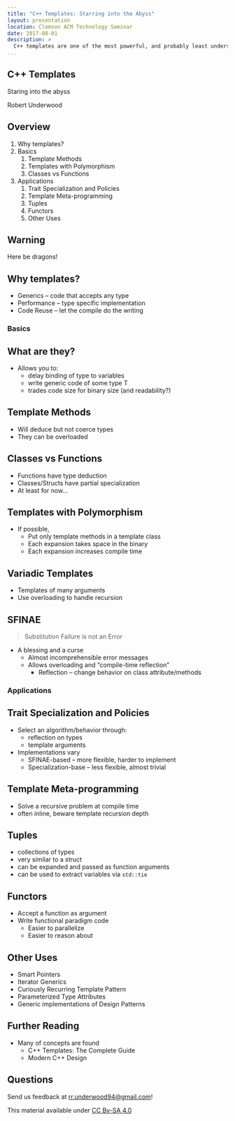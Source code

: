 ```yaml
---
title: "C++ Templates: Starring into the Abyss"
layout: presentation
location: Clemson ACM Technology Seminar
date: 2017-08-01
description: >
  C++ templates are one of the most powerful, and probably least understood aspects of C++ programming. Trying to understand error messages from templates code can feel like staring into the abyss. In this talk, I introduce many of the various features and dive into applications of C++ templates that are used in the wild. I will cover several of the common pitfalls and design patterns that result from this feature of C++. I will also stare right into the heart of the abyss and explain why the error messages can be cryptic, why its a good thing, and how to begin to decipher those error messages. 
...
```

<section id="c-templates" class="title-slide slide level1">
<h1>C++ Templates</h1>
<p>Staring into the abyss</p>
<p>Robert Underwood</p>
</section>

<section id="overview" class="title-slide slide level1">
<h1>Overview</h1>
<ol type="1">
<li>Why templates?</li>
<li>Basics
<ol type="1">
<li>Template Methods</li>
<li>Templates with Polymorphism</li>
<li>Classes vs Functions</li>
</ol></li>
<li>Applications
<ol type="1">
<li>Trait Specialization and Policies</li>
<li>Template Meta-programming</li>
<li>Tuples</li>
<li>Functors</li>
<li>Other Uses</li>
</ol></li>
</ol>
</section>

<section id="warning" class="title-slide slide level1">
<h1>Warning</h1>
<p>Here be dragons!</p>
</section>

<section id="why-templates" class="title-slide slide level1">
<h1>Why templates?</h1>
<ul>
<li>Generics – code that accepts any type</li>
<li>Performance – type specific implementation</li>
<li>Code Reuse – let the compile do the writing</li>
</ul>
</section>

<section>
<section id="basics" class="title-slide slide level1">
<h1>Basics</h1>

</section>
<section id="what-are-they" class="slide level2">
<h2>What are they?</h2>
<ul>
<li>Allows you to:
<ul>
<li>delay binding of type to variables</li>
<li>write generic code of some type T</li>
<li>trades code size for binary size (and readability?)</li>
</ul></li>
</ul>
</section>
<section id="template-methods" class="slide level2">
<h2>Template Methods</h2>
<ul>
<li>Will deduce but not coerce types</li>
<li>They can be overloaded</li>
</ul>
</section>
<section id="classes-vs-functions" class="slide level2">
<h2>Classes vs Functions</h2>
<ul>
<li>Functions have type deduction</li>
<li>Classes/Structs have partial specialization</li>
<li>At least for now…</li>
</ul>
</section>
<section id="templates-with-polymorphism" class="slide level2">
<h2>Templates with Polymorphism</h2>
<ul>
<li>If possible,
<ul>
<li>Put only template methods in a template class</li>
<li>Each expansion takes space in the binary</li>
<li>Each expansion increases compile time</li>
</ul></li>
</ul>
</section>
<section id="variadic-templates" class="slide level2">
<h2>Variadic Templates</h2>
<ul>
<li>Templates of many arguments</li>
<li>Use overloading to handle recursion</li>
</ul>
</section>
<section id="sfinae" class="slide level2">
<h2>SFINAE</h2>
<blockquote>
<p>Substitution Failure is not an Error</p>
</blockquote>
<ul>
<li>A blessing and a curse
<ul>
<li>Almost incomprehensible error messages</li>
<li>Allows overloading and “compile-time reflection”
<ul>
<li>Reflection – change behavior on class attribute/methods</li>
</ul></li>
</ul></li>
</ul>
</section></section>
<section>
<section id="applications" class="title-slide slide level1">
<h1>Applications</h1>

</section>
<section id="trait-specialization-and-policies" class="slide level2">
<h2>Trait Specialization and Policies</h2>
<ul>
<li>Select an algorithm/behavior through:
<ul>
<li>reflection on types</li>
<li>template arguments</li>
</ul></li>
<li>Implementations vary
<ul>
<li>SFINAE-based – more flexible, harder to implement</li>
<li>Specialization-base – less flexible, almost trivial</li>
</ul></li>
</ul>
</section>
<section id="template-meta-programming" class="slide level2">
<h2>Template Meta-programming</h2>
<ul>
<li>Solve a recursive problem at compile time</li>
<li>often inline, beware template recursion depth</li>
</ul>
</section>
<section id="tuples" class="slide level2">
<h2>Tuples</h2>
<ul>
<li>collections of types</li>
<li>very similar to a struct</li>
<li>can be expanded and passed as function arguments</li>
<li>can be used to extract variables via <code>std::tie</code></li>
</ul>
</section>
<section id="functors" class="slide level2">
<h2>Functors</h2>
<ul>
<li>Accept a function as argument</li>
<li>Write functional paradigm code
<ul>
<li>Easier to parallelize</li>
<li>Easier to reason about</li>
</ul></li>
</ul>
</section>
<section id="other-uses" class="slide level2">
<h2>Other Uses</h2>
<ul>
<li>Smart Pointers</li>
<li>Iterator Generics</li>
<li>Curiously Recurring Template Pattern</li>
<li>Parameterized Type Attributes</li>
<li>Generic implementations of Design Patterns</li>
</ul>
</section></section>
<section id="further-reading" class="title-slide slide level1">
<h1>Further Reading</h1>
<ul>
<li>Many of concepts are found
<ul>
<li>C++ Templates: The Complete Guide</li>
<li>Modern C++ Design</li>
</ul></li>
</ul>
</section>

<section id="questions" class="title-slide slide level1">
<h1>Questions</h1>
<p>Send us feedback at <a href="mailto:rr.underwood94@gmail.com" class="email">rr.underwood94@gmail.com</a>!</p>
<p>This material available under <a href="http://creativecommons.org/licenses/by-sa/4.0/">CC By-SA 4.0</a></p>
</section>

